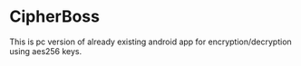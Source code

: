 # CipherBoss
This is pc version of already existing android app for encryption/decryption using aes256 keys.
